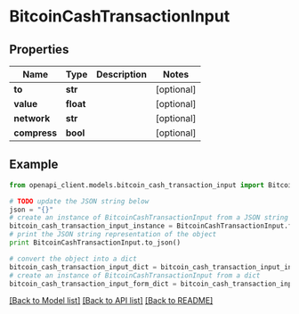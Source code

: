 # BitcoinCashTransactionInput


## Properties
Name | Type | Description | Notes
------------ | ------------- | ------------- | -------------
**to** | **str** |  | [optional] 
**value** | **float** |  | [optional] 
**network** | **str** |  | [optional] 
**compress** | **bool** |  | [optional] 

## Example

```python
from openapi_client.models.bitcoin_cash_transaction_input import BitcoinCashTransactionInput

# TODO update the JSON string below
json = "{}"
# create an instance of BitcoinCashTransactionInput from a JSON string
bitcoin_cash_transaction_input_instance = BitcoinCashTransactionInput.from_json(json)
# print the JSON string representation of the object
print BitcoinCashTransactionInput.to_json()

# convert the object into a dict
bitcoin_cash_transaction_input_dict = bitcoin_cash_transaction_input_instance.to_dict()
# create an instance of BitcoinCashTransactionInput from a dict
bitcoin_cash_transaction_input_form_dict = bitcoin_cash_transaction_input.from_dict(bitcoin_cash_transaction_input_dict)
```
[[Back to Model list]](../README.md#documentation-for-models) [[Back to API list]](../README.md#documentation-for-api-endpoints) [[Back to README]](../README.md)


